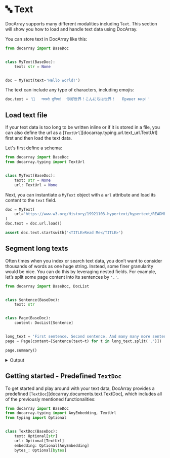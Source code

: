 
# 🔤 Text

DocArray supports many different modalities including `Text`.
This section will show you how to load and handle text data using DocArray.

You can store text in DocArray like this:

```python
from docarray import BaseDoc


class MyText(BaseDoc):
    text: str = None


doc = MyText(text='Hello world!')
```

The text can include any type of characters, including emojis:

```python
doc.text = '👋	नमस्ते दुनिया!	你好世界！こんにちは世界！	Привет мир!'
```

## Load text file

If your text data is too long to be written inline or if it is stored in a file, you can also define the url as a [`TextUrl`][docarray.typing.url.text_url.TextUrl] first and then load the text data.

Let's first define a schema:

```python
from docarray import BaseDoc
from docarray.typing import TextUrl


class MyText(BaseDoc):
    text: str = None
    url: TextUrl = None
```
Next, you can instantiate a `MyText` object with a `url` attribute and load its content to the `text` field.
```python
doc = MyText(
    url='https://www.w3.org/History/19921103-hypertext/hypertext/README.html',
)
doc.text = doc.url.load()

assert doc.text.startswith('<TITLE>Read Me</TITLE>')
```

##  Segment long texts

Often times when you index or search text data, you don’t want to consider thousands of words as one huge string. 
Instead, some finer granularity would be nice. You can do this by leveraging nested fields. For example, let’s split some page content into its sentences by `'.'`.

```python
from docarray import BaseDoc, DocList


class Sentence(BaseDoc):
    text: str


class Page(BaseDoc):
    content: DocList[Sentence]


long_text = 'First sentence. Second sentence. And many many more sentences.'
page = Page(content=[Sentence(text=t) for t in long_text.split('.')])

page.summary()
```
<details>
    <summary>Output</summary>
    ``` { .text .no-copy }
    📄 Page : 13d909a ...
    └── 💠 content: DocList[Sentence]
        ├── 📄 Sentence : 6725382 ...
        │   ╭────────────────┬─────────────────────╮
        │   │ Attribute      │ Value               │
        │   ├────────────────┼─────────────────────┤
        │   │ text: str      │ First sentence      │
        │   ╰────────────────┴─────────────────────╯
        ├── 📄 Sentence : 17a934c ...
        │   ╭───────────────┬──────────────────────╮
        │   │ Attribute     │ Value                │
        │   ├───────────────┼──────────────────────┤
        │   │ text: str     │  Second sentence     │
        │   ╰───────────────┴──────────────────────╯
        └── ... 2 more Sentence documents
    ```
</details>

## Getting started - Predefined `TextDoc`

To get started and play around with your text data, DocArray provides a predefined [`TextDoc`][docarray.documents.text.TextDoc], which includes all of the previously mentioned functionalities:

```python
from docarray import BaseDoc
from docarray.typing import AnyEmbedding, TextUrl
from typing import Optional


class TextDoc(BaseDoc):
    text: Optional[str]
    url: Optional[TextUrl]
    embedding: Optional[AnyEmbedding]
    bytes_: Optional[bytes]
```

